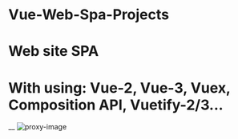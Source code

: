 # Vue-Web-Spa-Projects
# Web site SPA
# With using: Vue-2, Vue-3, Vuex, Composition API, Vuetify-2/3...
__
![proxy-image](https://user-images.githubusercontent.com/51271834/160930634-09821fbe-158a-4d4a-83d3-5305e6b5fb3a.png)
